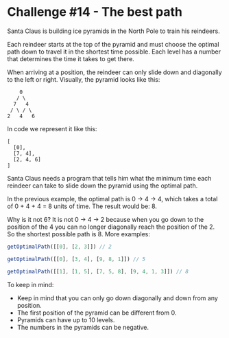 # Challenge #14 - The best path

Santa Claus is building ice pyramids in the North Pole to train his reindeers.

Each reindeer starts at the top of the pyramid and must choose the optimal path down to travel it in the shortest time possible. Each level has a number that determines the time it takes to get there.

When arriving at a position, the reindeer can only slide down and diagonally to the left or right. Visually, the pyramid looks like this:

```
    0
   / \
  7   4
 / \ / \
2   4   6
```

In code we represent it like this:

```
[
  [0],
  [7, 4],
  [2, 4, 6]
]
```

Santa Claus needs a program that tells him what the minimum time each reindeer can take to slide down the pyramid using the optimal path.

In the previous example, the optimal path is 0 -> 4 -> 4, which takes a total of 0 + 4 + 4 = 8 units of time. The result would be: 8.

Why is it not 6? It is not 0 -> 4 -> 2 because when you go down to the position of the 4 you can no longer diagonally reach the position of the 2. So the shortest possible path is 8. More examples:

```javascript
getOptimalPath([[0], [2, 3]]) // 2

getOptimalPath([[0], [3, 4], [9, 8, 1]]) // 5

getOptimalPath([[1], [1, 5], [7, 5, 8], [9, 4, 1, 3]]) // 8
```

To keep in mind:

- Keep in mind that you can only go down diagonally and down from any position.
- The first position of the pyramid can be different from 0.
- Pyramids can have up to 10 levels.
- The numbers in the pyramids can be negative.